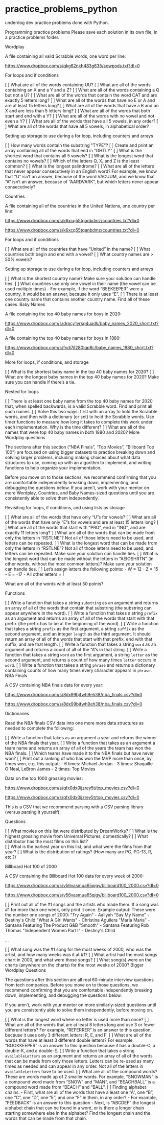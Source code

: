 # practice_problems_python
underdog dev practice problems done with Python.

Programming practice problems
Please save each solution in its own file, in a practice problems folder.

Wordplay

A file containing all valid Scrabble words, one word per line:

https://www.dropbox.com/s/qkg62nkh483g635/sowpods.txt?dl=0


For loops and if conditions

[ ] What are all of the words containing UU?
[ ] What are all of the words containing an X and a Y and a Z?
[ ] What are all of the words containing a Q but not a U?
[ ] What are all of the words that contain the word CAT and are exactly 5 letters long?
[ ] What are all of the words that have no E or A and are at least 15 letters long?
[ ] What are all of the words that have a B and an X and are less than 5 letters long?
[ ] What are all of the words that both start and end with a Y?
[ ] What are all of the words with no vowel and not even a Y?
[ ] What are all of the words that have all 5 vowels, in any order?
[ ] What are all of the words that have all 5 vowels, in alphabetical order?

Setting up storage to use during a for loop, including counters and arrays

[ ] How many words contain the substring "TYPE”?
[ ] Create and print an array containing all of the words that end in "GHTLY"
[ ] What is the shortest word that contains all 5 vowels?
[ ] What is the longest word that contains no vowels?
[ ] Which of the letters Q, X, and Z is the least common?
[ ] What is the longest palindrome?
[ ] What are all of the letters that never appear consecutively in an English word? For example, we know that “U” isn’t an answer, because of the word VACUUM, and we know that “A” isn’t an answer, because of “AARDVARK”, but which letters never appear consecutively?


Countries

A file containing all of the countries in the United Nations, one country per line:

https://www.dropbox.com/s/k6xcq55tqanbdmz/countries.txt?dl=0


https://www.dropbox.com/s/k6xcq55tqanbdmz/countries.txt?dl=0

For loops and if conditions

[ ] What are all of the countries that have “United” in the name?
[ ] What countries both begin and end with a vowel?
[ ] What country names are > 50% vowels?

Setting up storage to use during a for loop, including counters and arrays

[ ] What is the shortest country name? Make sure your solution can handle ties.
[ ] What countries use only one vowel in their name (the vowel can be used multiple times)
    - For example, if the word “BEEKEEPER” were a country, it would be an answer, because it only uses “E”.
[ ] There is at least one country name that contains another country name. Find all of these cases.
Baby Names

A file containing the top 40 baby names for boys in 2020:

https://www.dropbox.com/s/drpcy1yrsq4uadk/baby_names_2020_short.txt?dl=0


A file containing the top 40 baby names for boys in 1880:

https://www.dropbox.com/s/fvdi7jl280lqp8c/baby_names_1880_short.txt?dl=0


More for loops, if conditions, and storage

[ ] What is the shortest baby name in the top 40 baby names for 2020?
[ ] What are the longest baby names in the top 40 baby names for 2020? Make sure you can handle if there’s a tie.

Nested for loops

[ ] There is at least one baby name from the top 40 baby names for 2020 that, when spelled backwards, is a valid Scrabble word. Find and print all such names.
    [ ] Solve this two ways: first with an array to hold the Scrabble words, and then with a dictionary (or set) to hold the Scrabble words. Use timer functions to measure how long it takes to complete this work under each implementation. Why is the time different?
[ ] What are all of the names that were top 40 baby names in both 1880 and 2020?
More Wordplay questions

The sections after this section (“NBA Finals”, “Top Movies”, “Billboard Top 100”) are focused on using bigger datasets to practice breaking down and solving larger problems, including making choices about what data structures to use, coming up with an algorithm to implement, and writing functions to help organize your implementation.

Before you move on to those sections, we recommend confirming that you are comfortable independently breaking down, implementing, and debugging the questions below. If you aren’t, work with your mentor on more Wordplay, Countries, and Baby Names-sized questions until you are consistently able to solve them independently.

Revisiting for loops, if conditions, and using lists as storage

[ ] What are all of the words that have only “U”s for vowels?
[ ] What are all of the words that have only “E”s for vowels and are at least 15 letters long?
[ ] What are all of the words that start with “PRO”, end in “ING”, and are exactly 11 letters long?
[ ] What are all of the words that can be made from only the letters in “RSTLNE”? Not all of those letters need to be used, and letters can be repeated.
[ ] What is the longest word that can be made from only the letters in “RSTLNE”? Not all of those letters need to be used, and letters can be repeated. Make sure your solution can handle ties.
[ ] What is the longest word that can be made without the letters in “AEIOSHRTN” (in other words, without the most common letters)? Make sure your solution can handle ties.
[ ] Let’s assign letters the following points:
    - W = 12
    - Z = 15
    - E = -17
    - All other letters = 1

What are all of the words with at least 50 points?

Functions

[ ] Write a function that takes a string `substring` as an argument and returns an array of all of the words that contain that substring (the substring can appear anywhere in the word).
[ ] Write a function that takes a string `prefix` as an argument and returns an array of all of the words that start with that prefix (the prefix has to be at the beginning of the word).
[ ] Write a function that takes a string `prefix` as the first argument, a string `suffix` as the second argument, and an integer `length` as the third argument. It should return an array of all of the words that start with that prefix, end with that suffix, and are that length.
[ ] Write a function that takes a string `word` as an argument and returns a count of all of the “A”s in that string.
[ ] Write a function that takes a string `word` as the first argument, a string `letter` as the second argument, and returns a count of how many times `letter` occurs in `word`.
[ ] Write a function that takes a string `phrase` and returns a dictionary containing counts of how many times every character appears in `phrase`.
NBA Finals

A CSV containing NBA finals data for every year:

https://www.dropbox.com/s/8dx99bjfwh9eh38/nba_finals.csv?dl=0


https://www.dropbox.com/s/8dx99bjfwh9eh38/nba_finals.csv?dl=0

Dictionaries

Read the NBA finals CSV data into one more more data structures as needed to complete the following:


[ ] Write a function that takes as an argument a year and returns the winner of the NBA finals that year.
[ ] Write a function that takes as an argument a team name and returns an array of all of the years the team has won the NBA finals.
[ ] Which teams have made it to the NBA finals but have never won?
[ ] Print out a ranking of who has won the MVP more than once, by times won, e.g. this output:
    - 6 times: Michael Jordan
    - 3 times: Shaquille O'Neal, LeBron James
    - 2 times: <etc>
Top Movies

Data on the top 1000 grossing movies:

https://www.dropbox.com/s/qfx0dx0ijzrey5t/top_movies.csv?dl=0


https://www.dropbox.com/s/qfx0dx0ijzrey5t/top_movies.csv?dl=0

This is a CSV that we recommend parsing with a CSV parsing library (versus parsing it yourself).

Questions

[ ] What movies on this list were distributed by DreamWorks?
[ ] What is the highest grossing movie from Universal Pictures, domestically?
[ ] What distributor has the most films on this list?                                                                             
[ ] What is the earliest year on this list, and what were the films from that year?
[ ] What is the distribution of ratings? (How many are PG, PG-13, R, etc.?)  


Billboard Hot 100 of 2000

A CSV containing the Billboard Hot 100 data for every week of 2000:

https://www.dropbox.com/s/v56vasmua65qjgy/billboard100_2000.csv?dl=0


https://www.dropbox.com/s/v56vasmua65qjgy/billboard100_2000.csv?dl=0


[ ] Print out all of the #1 songs and the artists who made them. If a song was #1 for more than one week, only print it once. Example output:
    These were the number one songs of 2000:
    "Try Again" - Aaliyah
    "Say My Name" - Destiny's Child
    "What A Girl Wants" - Christina Aguilera
    "Maria Maria" - Santana Featuring The Product G&B
    "Smooth" - Santana Featuring Rob Thomas
    "Independent Women Part I" - Destiny's Child

…

[ ] What song was the #1 song for the most weeks of 2000, who was the artist, and how many weeks was it at #1?
[ ] What artist had the most songs chart in 2000, and what were those songs?
[ ] What song(s) were on the charts (anywhere on the charts) for the most weeks of 2000?
Bigger Wordplay Questions

The questions after this section are all real 60-minute interview questions from tech companies. Before you move on to those questions, we recommend confirming that you are comfortable independently breaking down, implementing, and debugging the questions below.

If you aren’t, work with your mentor on more similarly-sized questions until you are consistently able to solve them independently, before moving on.


[ ] What is the longest word where no letter is used more than once?
[ ] What are all of the words that are at least 8 letters long and use 3 or fewer different letters? For example, “REFERRER” is an answer to this question, because it uses only 3 different letters: R, E, and F.
[ ] What are all of the words that have at least 3 different double letters? For example, “BOOKKEEPER” is an answer to this question because it has a double-O, a double-K, and a double-E.
[ ] Write a function that takes a string `availableLetters` as an argument and returns an array of all of the words that can be made from only those letters. Letters can be re-used as many times as needed and can appear in any order. Not all of the letters in `availableLetters` have to be used.
[ ] What are all of the compound words? These are words made up of 2 smaller words. For example, “SNOWMAN” is a compound word made from “SNOW” and “MAN”, and “BEACHBALL” is a compound word made from “BEACH” and “BALL”.
[ ] Finding alphabet chains:
    - First, what are all of the words that have a least one “A”, one “B”, one “C”, one “D”, one “E”, and one “F” in them, in any order?
        - For example, “FEEDBACK” is an answer to this question
    - Next, is “ABCDEF” the longest alphabet chain that can be found in a word, or is there a longer chain starting somewhere else in the alphabet? Find the longest chain and the words that can be made from that chain.